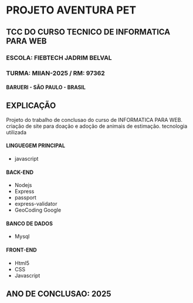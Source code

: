 # PROJETO AVENTURA PET

## TCC DO CURSO TECNICO DE INFORMATICA PARA WEB

### ESCOLA: FIEBTECH JADRIM BELVAL
### TURMA: MIIAN-2025 / RM: 97362
#### BARUERI - SÃO PAULO - BRASIL

## EXPLICAÇÃO

Projeto do trabalho de conclusao do curso de INFORMATICA PARA WEB.
criação de site para doação e adoção de animais de estimação.
tecnologia utilizada

#### LINGUEGEM PRINCIPAL
- javascript


#### BACK-END
- Nodejs 
- Express
- passport
- express-validator
- GeoCoding Google

#### BANCO DE DADOS
- Mysql

#### FRONT-END
- Html5
- CSS
- Javascript

## ANO DE CONCLUSAO: 2025
